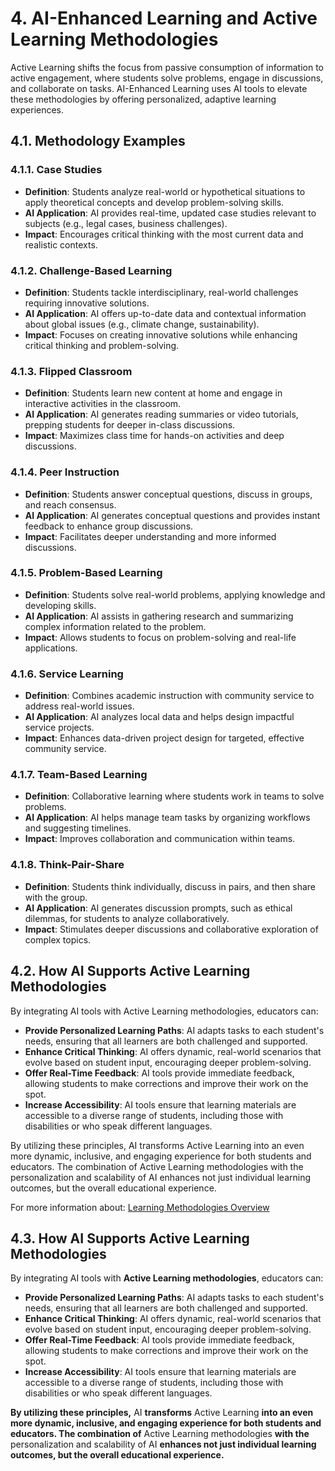 # 4\. AI-Enhanced Learning and Active Learning Methodologies


Active Learning shifts the focus from passive consumption of information to active engagement, where students solve problems, engage in discussions, and collaborate on tasks. AI-Enhanced Learning uses AI tools to elevate these methodologies by offering personalized, adaptive learning experiences.

## 4.1. Methodology Examples 

### 4.1.1. Case Studies 

* **Definition**: Students analyze real-world or hypothetical situations to apply theoretical concepts and develop problem-solving skills.  
* **AI Application**: AI provides real-time, updated case studies relevant to subjects (e.g., legal cases, business challenges).  
* **Impact**: Encourages critical thinking with the most current data and realistic contexts.

### 4.1.2. Challenge-Based Learning 

* **Definition**: Students tackle interdisciplinary, real-world challenges requiring innovative solutions.  
* **AI Application**: AI offers up-to-date data and contextual information about global issues (e.g., climate change, sustainability).  
* **Impact**: Focuses on creating innovative solutions while enhancing critical thinking and problem-solving.

### 4.1.3. Flipped Classroom 

* **Definition**: Students learn new content at home and engage in interactive activities in the classroom.  
* **AI Application**: AI generates reading summaries or video tutorials, prepping students for deeper in-class discussions.  
* **Impact**: Maximizes class time for hands-on activities and deep discussions.

### 4.1.4. Peer Instruction 

* **Definition**: Students answer conceptual questions, discuss in groups, and reach consensus.  
* **AI Application**: AI generates conceptual questions and provides instant feedback to enhance group discussions.  
* **Impact**: Facilitates deeper understanding and more informed discussions.

### 4.1.5. Problem-Based Learning 

* **Definition**: Students solve real-world problems, applying knowledge and developing skills.  
* **AI Application**: AI assists in gathering research and summarizing complex information related to the problem.  
* **Impact**: Allows students to focus on problem-solving and real-life applications.

### 4.1.6. Service Learning 

* **Definition**: Combines academic instruction with community service to address real-world issues.  
* **AI Application**: AI analyzes local data and helps design impactful service projects.  
* **Impact**: Enhances data-driven project design for targeted, effective community service.

### 4.1.7. Team-Based Learning 
* **Definition**: Collaborative learning where students work in teams to solve problems.  
* **AI Application**: AI helps manage team tasks by organizing workflows and suggesting timelines.  
* **Impact**: Improves collaboration and communication within teams.

### 4.1.8. Think-Pair-Share 

* **Definition**: Students think individually, discuss in pairs, and then share with the group.  
* **AI Application**: AI generates discussion prompts, such as ethical dilemmas, for students to analyze collaboratively.  
* **Impact**: Stimulates deeper discussions and collaborative exploration of complex topics.

## 4.2. How AI Supports Active Learning Methodologies 

By integrating AI tools with Active Learning methodologies, educators can:

* **Provide Personalized Learning Paths**: AI adapts tasks to each student's needs, ensuring that all learners are both challenged and supported.  
* **Enhance Critical Thinking**: AI offers dynamic, real-world scenarios that evolve based on student input, encouraging deeper problem-solving.  
* **Offer Real-Time Feedback**: AI tools provide immediate feedback, allowing students to make corrections and improve their work on the spot.  
* **Increase Accessibility**: AI tools ensure that learning materials are accessible to a diverse range of students, including those with disabilities or who speak different languages.

By utilizing these principles, AI transforms Active Learning into an even more dynamic, inclusive, and engaging experience for both students and educators. The combination of Active Learning methodologies with the personalization and scalability of AI enhances not just individual learning outcomes, but the overall educational experience.

For more information about:  [Learning Methodologies Overview](https://docs.google.com/document/d/19AjmKfHLmDoD7hSMT5vVqbby1ZySopksxdQNKyp1JwE/edit?usp=sharing)

## 4.3. How AI Supports Active Learning Methodologies 

By integrating AI tools with **Active Learning methodologies**, educators can:

* **Provide Personalized Learning Paths**: AI adapts tasks to each student's needs, ensuring that all learners are both challenged and supported.  
* **Enhance Critical Thinking**: AI offers dynamic, real-world scenarios that evolve based on student input, encouraging deeper problem-solving.  
* **Offer Real-Time Feedback**: AI tools provide immediate feedback, allowing students to make corrections and improve their work on the spot.  
* **Increase Accessibility**: AI tools ensure that learning materials are accessible to a diverse range of students, including those with disabilities or who speak different languages.

**By utilizing these principles,** AI **transforms** Active Learning **into an even more dynamic, inclusive, and engaging experience for both students and educators. The combination of** Active Learning methodologies **with the** personalization and scalability of AI **enhances not just individual learning outcomes, but the overall educational experience.**
